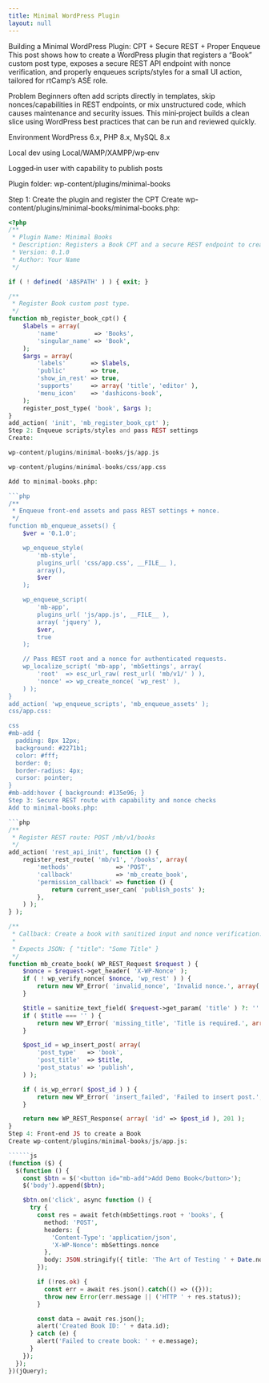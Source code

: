 ```yaml
---
title: Minimal WordPress Plugin
layout: null
---
```




Building a Minimal WordPress Plugin: CPT + Secure REST + Proper Enqueue
This post shows how to create a WordPress plugin that registers a “Book” custom post type, exposes a secure REST API endpoint with nonce verification, and properly enqueues scripts/styles for a small UI action, tailored for rtCamp’s ASE role.

Problem
Beginners often add scripts directly in templates, skip nonces/capabilities in REST endpoints, or mix unstructured code, which causes maintenance and security issues. This mini‑project builds a clean slice using WordPress best practices that can be run and reviewed quickly.

Environment
WordPress 6.x, PHP 8.x, MySQL 8.x

Local dev using Local/WAMP/XAMPP/wp‑env

Logged‑in user with capability to publish posts

Plugin folder: wp-content/plugins/minimal-books

Step 1: Create the plugin and register the CPT
Create wp-content/plugins/minimal-books/minimal-books.php:

```php
<?php
/**
 * Plugin Name: Minimal Books
 * Description: Registers a Book CPT and a secure REST endpoint to create books, plus proper asset enqueueing.
 * Version: 0.1.0
 * Author: Your Name
 */

if ( ! defined( 'ABSPATH' ) ) { exit; }

/**
 * Register Book custom post type.
 */
function mb_register_book_cpt() {
    $labels = array(
        'name'          => 'Books',
        'singular_name' => 'Book',
    );
    $args = array(
        'labels'       => $labels,
        'public'       => true,
        'show_in_rest' => true,
        'supports'     => array( 'title', 'editor' ),
        'menu_icon'    => 'dashicons-book',
    );
    register_post_type( 'book', $args );
}
add_action( 'init', 'mb_register_book_cpt' );
Step 2: Enqueue scripts/styles and pass REST settings
Create:

wp-content/plugins/minimal-books/js/app.js

wp-content/plugins/minimal-books/css/app.css

Add to minimal-books.php:

```php
/**
 * Enqueue front-end assets and pass REST settings + nonce.
 */
function mb_enqueue_assets() {
    $ver = '0.1.0';

    wp_enqueue_style(
        'mb-style',
        plugins_url( 'css/app.css', __FILE__ ),
        array(),
        $ver
    );

    wp_enqueue_script(
        'mb-app',
        plugins_url( 'js/app.js', __FILE__ ),
        array( 'jquery' ),
        $ver,
        true
    );

    // Pass REST root and a nonce for authenticated requests.
    wp_localize_script( 'mb-app', 'mbSettings', array(
        'root'  => esc_url_raw( rest_url( 'mb/v1/' ) ),
        'nonce' => wp_create_nonce( 'wp_rest' ),
    ) );
}
add_action( 'wp_enqueue_scripts', 'mb_enqueue_assets' );
css/app.css:

css
#mb-add {
  padding: 8px 12px;
  background: #2271b1;
  color: #fff;
  border: 0;
  border-radius: 4px;
  cursor: pointer;
}
#mb-add:hover { background: #135e96; }
Step 3: Secure REST route with capability and nonce checks
Add to minimal-books.php:

```php
/**
 * Register REST route: POST /mb/v1/books
 */
add_action( 'rest_api_init', function () {
    register_rest_route( 'mb/v1', '/books', array(
        'methods'             => 'POST',
        'callback'            => 'mb_create_book',
        'permission_callback' => function () {
            return current_user_can( 'publish_posts' );
        },
    ) );
} );

/**
 * Callback: Create a book with sanitized input and nonce verification.
 *
 * Expects JSON: { "title": "Some Title" }
 */
function mb_create_book( WP_REST_Request $request ) {
    $nonce = $request->get_header( 'X-WP-Nonce' );
    if ( ! wp_verify_nonce( $nonce, 'wp_rest' ) ) {
        return new WP_Error( 'invalid_nonce', 'Invalid nonce.', array( 'status' => 403 ) );
    }

    $title = sanitize_text_field( $request->get_param( 'title' ) ?: '' );
    if ( $title === '' ) {
        return new WP_Error( 'missing_title', 'Title is required.', array( 'status' => 400 ) );
    }

    $post_id = wp_insert_post( array(
        'post_type'   => 'book',
        'post_title'  => $title,
        'post_status' => 'publish',
    ) );

    if ( is_wp_error( $post_id ) ) {
        return new WP_Error( 'insert_failed', 'Failed to insert post.', array( 'status' => 500 ) );
    }

    return new WP_REST_Response( array( 'id' => $post_id ), 201 );
}
Step 4: Front‑end JS to create a Book
Create wp-content/plugins/minimal-books/js/app.js:

``````js
(function ($) {
  $(function () {
    const $btn = $('<button id="mb-add">Add Demo Book</button>');
    $('body').append($btn);

    $btn.on('click', async function () {
      try {
        const res = await fetch(mbSettings.root + 'books', {
          method: 'POST',
          headers: {
            'Content-Type': 'application/json',
            'X-WP-Nonce': mbSettings.nonce
          },
          body: JSON.stringify({ title: 'The Art of Testing ' + Date.now() })
        });

        if (!res.ok) {
          const err = await res.json().catch(() => ({}));
          throw new Error(err.message || ('HTTP ' + res.status));
        }

        const data = await res.json();
        alert('Created Book ID: ' + data.id);
      } catch (e) {
        alert('Failed to create book: ' + e.message);
      }
    });
  });
})(jQuery);
